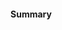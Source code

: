 <!---
This is a generic issue template. We usually prefer contributors to use one
of 3 other specific issue templates (bug report, feature request, question)
to allow our automation classify those so you can get response faster.
However if your issue doesn't fall into either one of those 3 categories
use this generic template.
--->

#### Summary

